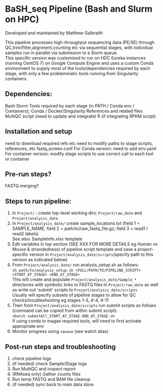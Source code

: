 # BaSH_seq Pipeline (**B**ash **a**nd **S**lurm on HPC)  

Developed and maintained by Matthew Galbraith  

This pipeline processes high-throughput sequencing data (PE/SE) through QC,trim/filter,alignment,counting etc via sequential stages, with individual samples run in parallel via submission to a Slurm queue.  
This specific version was customized to run on HDC Eureka instances (running CentOS 7) on Google Compute Engine and uses a custom Conda environment to supply most of the tools/dependencies required by each stage, with only a few problemmatic tools running from Singularity containers.


## Dependencies:
Bash
Slurm
Tools required by each stage (in PATH / Conda env / Containers); Conda / Docker/Singularity
References and related files
MultiQC script (need to update and integrate)
R (if integrating RPKM script)

## Installation and setup 
need to download required refs etc 
need to modify paths to stage scripts, references, etc
fastq_screen.conf
For Conda version: need to add env.yaml
For container version: modify stage scripts to use correct call to each tool or container



## Pre-run steps?
FASTQ merging?


## Steps to run pipeline:  
1) In `Project/` : create top-level working dirs: `Project/raw_date` and `Project/analysis_date`  
2) In `Project/analysis_date/` create sample_locations.txt (field 1 = SAMPLE_NAME; field 2 = path/to/raw_fastq_file.gz; field 3 = read1 / read2 labels)  
    See also: SampleInfo.xlsx template
3) Edit variables in top section (SEE XXX FOR MORE DETAILS eg Human vs Mouse & strandedness) of pipeline script template and save a project-specific version in `Project/analysis_date/scripts`(specify path to this version as indicated below)  
4) From `Project/analysis_date/` run analysis_setup.sh as follows:  
```sh path/to/analysis_setup.sh <FULL/PATH/TO/PIPELINE_SCRIPT> <START_AT_STAGE> <END_AT_STAGE>```  
	This will create and populate `Project/analysis_date/Sample_*` directories with symbolic links to FASTQ files in `Project/raw_date` as well as write out 'submit' scripts to `Project/analysis_date/scripts`  
	Usually will specify subsets of pipeline stages to allow for QC checks/troubleshooting eg stages 1-3, 4-4, 4-11  
5) Then from `Project/analysis_date/scripts` run submit scripts as follows (command can be copied from within submit script):  
```sbatch submitAll_START_AT_STAGE-END_AT_STAGE.sh```  
    If using conda to magae required tools, will need to first activate appropriate env  
6) Monitor progress using `squeue` (see watch alias)


## Post-run steps and troubleshooting  
1) check pipeline logs
2) (if needed) check Sample/Stage logs
3) Run MultiQC and inspect report
4) (RNAseq only) Gather counts files 
5) Run temp FASTQ and BAM file cleanup
6) (if needed) sync back to main data store